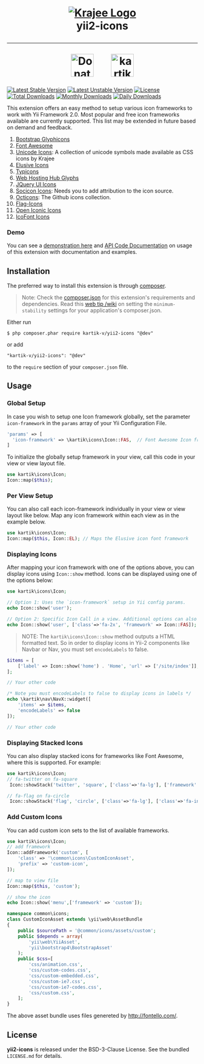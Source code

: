 <h1 align="center">
    <a href="http://demos.krajee.com" title="Krajee Demos" target="_blank">
        <img src="http://kartik-v.github.io/bootstrap-fileinput-samples/samples/krajee-logo-b.png" alt="Krajee Logo"/>
    </a>
    <br>
    yii2-icons
    <hr>
    <a href="https://www.paypal.com/cgi-bin/webscr?cmd=_s-xclick&hosted_button_id=DTP3NZQ6G2AYU"
       title="Donate via Paypal" target="_blank"><img height="60" src="https://kartik-v.github.io/bootstrap-fileinput-samples/samples/donate.png" alt="Donate"/></a>
    &nbsp; &nbsp; &nbsp;
    <a href="https://www.buymeacoffee.com/kartikv" title="Buy me a coffee" ><img src="https://cdn.buymeacoffee.com/buttons/v2/default-yellow.png" height="60" alt="kartikv" /></a>
</h1>

[![Latest Stable Version](https://poser.pugx.org/kartik-v/yii2-icons/v/stable)](https://packagist.org/packages/kartik-v/yii2-icons)
[![Latest Unstable Version](https://poser.pugx.org/kartik-v/yii2-icons/v/unstable)](https://packagist.org/packages/kartik-v/yii2-icons)
[![License](https://poser.pugx.org/kartik-v/yii2-icons/license)](https://packagist.org/packages/kartik-v/yii2-icons)
[![Total Downloads](https://poser.pugx.org/kartik-v/yii2-icons/downloads)](https://packagist.org/packages/kartik-v/yii2-icons)
[![Monthly Downloads](https://poser.pugx.org/kartik-v/yii2-icons/d/monthly)](https://packagist.org/packages/kartik-v/yii2-icons)
[![Daily Downloads](https://poser.pugx.org/kartik-v/yii2-icons/d/daily)](https://packagist.org/packages/kartik-v/yii2-icons)

This extension offers an easy method to setup various icon frameworks to work with Yii Framework 2.0. Most popular and free icon frameworks available are currently supported. This list may be extended in future based on demand and feedback.

1. [Bootstrap Glyphicons](http://getbootstrap.com/components/#glyphicons)
2. [Font Awesome](https://fontawesome.com/icons)
3. [Unicode Icons](http://demos.krajee.com/uni-icons/): A collection of unicode symbols made available as CSS icons by Krajee
4. [Elusive Icons](http://elusiveicons.com/icons/)
5. [Typicons](http://typicons.com/)
6. [Web Hosting Hub Glyphs](http://www.webhostinghub.com/glyphs/)
7. [JQuery UI Icons](http://api.jqueryui.com/theming/icons/)
8. [Socicon Icons](http://www.socicon.com/): Needs you to add attribution to the icon source.
9. [Octicons](https://octicons.github.com/): The Github icons collection.
10. [Flag-Icons](http://lipis.github.io/flag-icon-css/)
11. [Open Iconic Icons](https://useiconic.com/open#icons)
12. [IcoFont Icons](http://icofont.com/)

### Demo

You can see a [demonstration here](http://demos.krajee.com/icons) and [API Code Documentation](https://docs.krajee.com/kartik-icons-icon) on usage of this extension with documentation and examples.

## Installation

The preferred way to install this extension is through [composer](http://getcomposer.org/download/).

> Note: Check the [composer.json](https://github.com/kartik-v/yii2-icons/blob/master/composer.json) for this extension's requirements and dependencies. 
Read this [web tip /wiki](http://webtips.krajee.com/setting-composer-minimum-stability-application/) on setting the `minimum-stability` settings for your application's composer.json.

Either run

```
$ php composer.phar require kartik-v/yii2-icons "@dev"
```

or add

```
"kartik-v/yii2-icons": "@dev"
```

to the `require` section of your `composer.json` file.

## Usage

### Global Setup

In case you wish to setup one Icon framework globally, set the parameter `icon-framework` in the `params` array of your Yii Configuration File.

```php
'params' => [
  'icon-framework' => \kartik\icons\Icon::FAS,  // Font Awesome Icon framework
]
```
To initialize the globally setup framework in your view, call this code in your view or view layout file.

```php
use kartik\icons\Icon;
Icon::map($this);  
```

### Per View Setup

You can also call each icon-framework individually in your view or view layout like below. Map any icon framework within each view as in the example below.

```php
use kartik\icons\Icon;
Icon::map($this, Icon::EL); // Maps the Elusive icon font framework
```

### Displaying Icons

After mapping your icon framework with one of the options above, you can display icons using `Icon::show` method. Icons can be displayed using one of the options below:

```php
use kartik\icons\Icon;

// Option 1: Uses the `icon-framework` setup in Yii config params. 
echo Icon::show('user'); 

// Option 2: Specific Icon Call in a view. Additional options can also be passed to style the icon.
echo Icon::show('user', ['class'=>'fa-2x', 'framework' => Icon::FAS]); 
```

> NOTE:
> The `kartik\icons\Icon::show` method outputs a HTML formatted text. So in order to display icons in Yii-2 components like Navbar or Nav, you must set `encodeLabels` to false. 

```php
$items = [
    ['label' => Icon::show('home') . 'Home', 'url' => ['/site/index']],
];

// Your other code

/* Note you must encodeLabels to false to display icons in labels */
echo \kartik\nav\NavX::widget([
    'items' => $items,
    'encodeLabels' => false
]);

// Your other code
```

### Displaying Stacked Icons

You can also display stacked icons for frameworks like Font Awesome, where this is supported. For example:

```php
use kartik\icons\Icon;
// fa-twitter on fa-square
 Icon::showStack('twitter', 'square', ['class'=>'fa-lg'], ['framework' => Icon::FAB], ['framework' => Icon::FAR])

// fa-flag on fa-circle
 Icon::showStack('flag', 'circle', ['class'=>'fa-lg'], ['class'=>'fa-inverse']);
```

### Add Custom Icons

You can add custom icon sets to the list of available frameworks.

```php
use kartik\icons\Icon;
// add framework
Icon::addFramework('custom', [
    'class' => '\common\icons\CustomIconAsset',
    'prefix' => 'custom-icon',
]);

// map to view file
Icon::map($this, 'custom');

// show the icon
echo Icon::show('menu',['framework' => 'custom']);
```

```php
namespace common\icons;
class CustomIconAsset extends \yii\web\AssetBundle
{
    public $sourcePath = '@common/icons/assets/custom';
    public $depends = array(
        'yii\web\YiiAsset',
        'yii\bootstrap4\BootstrapAsset'
    );
    public $css=[
        'css/animation.css',
        'css/custom-codes.css',
        'css/custom-embedded.css',
        'css/custom-ie7.css',
        'css/custom-ie7-codes.css',
        'css/custom.css',
    ];
}
```
The above asset bundle uses files genereted by http://fontello.com/.

## License

**yii2-icons** is released under the BSD-3-Clause License. See the bundled `LICENSE.md` for details.
